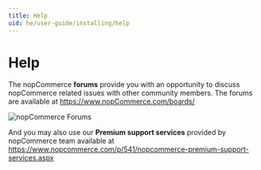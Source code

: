 ```yaml
---
title: Help
uid: he/user-guide/installing/help
---
```


# Help

The nopCommerce **forums** provide you with an opportunity to discuss nopCommerce related issues with other community members. The forums are available at <https://www.nopCommerce.com/boards/>

![nopCommerce Forums](_static/help/forums.jpg)

And you may also use our **Premium support services** provided by nopCommerce team available at <https://www.nopcommerce.com/p/541/nopcommerce-premium-support-services.aspx>
